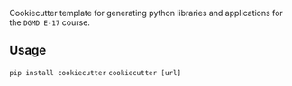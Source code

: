 Cookiecutter template for generating python libraries and applications for the `DGMD E-17` course.

## Usage

`pip install cookiecutter`
`cookiecutter [url]`
